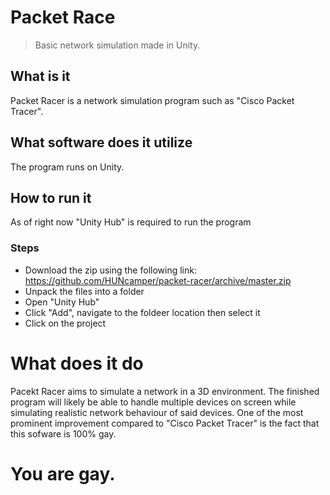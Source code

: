 # Packet Race
> Basic network simulation made in Unity.

## What is it
Packet Racer is a network simulation program such as "Cisco Packet Tracer".

## What software does it utilize 
The program runs on Unity.

## How to run it
As of right now "Unity Hub" is required to run the program
### Steps
 - Download the zip using the following link: https://github.com/HUNcamper/packet-racer/archive/master.zip 
 - Unpack the files into a folder
 - Open "Unity Hub"
 - Click "Add", navigate to the foldeer location then select it
 - Click on the project

# What does it do
Pacekt Racer aims to simulate a network in a 3D environment. 
The finished program will likely be able to handle multiple devices on screen while simulating realistic network behaviour of said devices. 
One of the most prominent improvement compared to "Cisco Packet Tracer" is the fact that this sofware is 100% gay. 
# You are gay.
